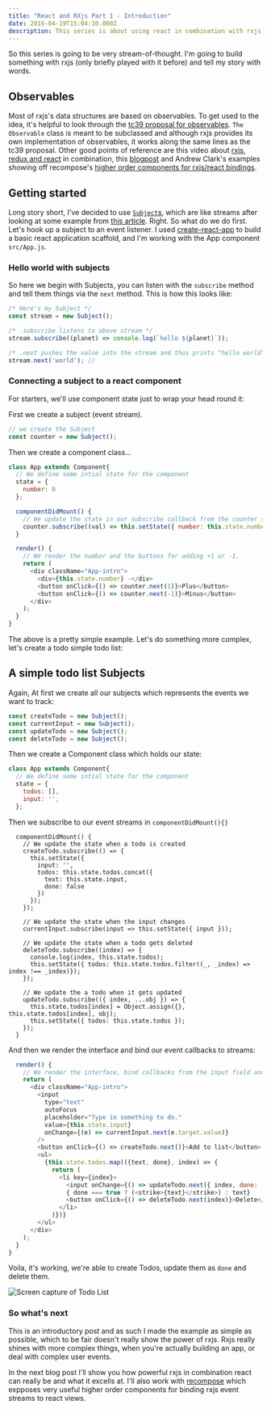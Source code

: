 ```yaml
---
title: "React and RXjs Part 1 - Introduction"
date: 2016-04-19T15:04:10.000Z
description: This series is about using react in combination with rxjs, for fun event-based programming. This first part is an introduction, we'll learn how to handle basic events with rxjs and react js.
---
```


So this series is going to be very stream-of-thought. I'm going to build something with rxjs (only briefly played with it before) and tell my story with words.

## Observables
Most of rxjs's data structures are based on observables. To get used to the idea, it's helpful to look through the [tc39 proposal for observables](https://tc39.github.io/proposal-observable/). `The Observable` class is meant to be subclassed and although rxjs provides its own implementation of observables, it works along the same lines as the tc39 proposal. Other good points of reference are this video about [rxjs, redux and react](https://www.youtube.com/watch?v=AslncyG8whg) in combination, this [blogpost](http://michalzalecki.com/use-rxjs-with-react/) and Andrew Clark's examples showing off recompose's [higher order components for rxjs/react bindings](https://github.com/acdlite/recompose/blob/master/docs/API.md#componentfromstream).

## Getting started
Long story short, I've decided to use [`Subject`s](http://reactivex.io/rxjs/class/es6/Subject.js~Subject.html), which are like streams after looking at some example from [this article](http://michalzalecki.com/use-rxjs-with-react/). 
Right. So what do we do first. Let's hook up a subject to an event listener. I used [create-react-app](https://github.com/facebookincubator/create-react-app) to build a basic react application scaffold, and I'm working with the App component `src/App.js`.

### Hello world with subjects
So here we begin with Subjects, you can listen with the `subscribe` method and tell them things via the `next` method. This is how this looks like:

```js
/* Here's my Subject */
const stream = new Subject();

/* .subscribe listens to above stream */
stream.subscribe((planet) => console.log(`hello ${planet}`));

/* .next pushes the value into the stream and thus prints "hello world" */
stream.next('world'); // 
```

### Connecting a subject to a react component
For starters, we'll use component state just to wrap your head round it:

First we create a subject (event stream).
```js
// we create the Subject
const counter = new Subject();
```

Then we create a component class...
```js
class App extends Component{
  // We define some intial state for the component
  state = {
    number: 0
  };

  componentDidMount() {
    // We update the state in our subscribe callback from the counter stream
    counter.subscribe((val) => this.setState({ number: this.state.number + val  }));
  }

  render() {
    // We render the number and the buttons for adding +1 or -1.
    return (
      <div className="App-intro">
        <div>{this.state.number} -</div>
        <button onClick={() => counter.next(1)}>Plus</button>
        <button onClick={() => counter.next(-1)}>Minus</button>
      </div>
    );
  }
}
```

The above is a pretty simple example. Let's do something more complex, let's create a todo simple todo list:

## A simple todo list Subjects

Again, At first we create all our subjects which represents the events we want to track:

```js
const createTodo = new Subject();
const currentInput = new Subject();
const updateTodo = new Subject();
const deleteTodo = new Subject();
```

Then we create a Component class which holds our state:
```js
class App extends Component{
  // We define some intial state for the component
  state = {
    todos: [],
    input: '',
  };
```

Then we subscribe to our event streams in `componentDidMount(){}`
```
  componentDidMount() {
    // We update the state when a todo is created
    createTodo.subscribe(() => {
      this.setState({
        input: '',
        todos: this.state.todos.concat({
          text: this.state.input,
          done: false
        })
      });
    });

    // We update the state when the input changes
    currentInput.subscribe(input => this.setState({ input }));

    // We update the state when a todo gets deleted
    deleteTodo.subscribe((index) => {
      console.log(index, this.state.todos);
      this.setState({ todos: this.state.todos.filter((_, _index) => index !== _index)});
    });

    // We update the a todo when it gets updated
    updateTodo.subscribe(({ index, ...obj }) => {
      this.state.todos[index] = Object.assign({}, this.state.todos[index], obj);
      this.setState({ todos: this.state.todos });
    });
  }
```

And then we render the interface and bind our event callbacks to streams:
```js
  render() {
    // We render the interface, bind callbacks from the input field and the "add to list" button to our Subjects and display the todos in a list below
    return (
      <div className="App-intro">
        <input
          type="text"
          autoFocus
          placeholder="Type in something to do."
          value={this.state.input}
          onChange={(e) => currentInput.next(e.target.value)}
        />
        <button onClick={() => createTodo.next()}>Add to list</button>
        <ul>
          {this.state.todos.map(({text, done}, index) => {
            return (
              <li key={index}>
                <input onChange={() => updateTodo.next({ index, done: !done })} checked={done} type="checkbox" value="" />
                { done === true ? (<strike>{text}</strike>) : text}
                <button onClick={() => deleteTodo.next(index)}>Delete</button>
              </li>
            )})}
        </ul>
      </div>
    );
  }
}
```

Voila, it's working, we're able to create Todos, update them as `done` and delete them.

![Screen capture of Todo List](/img/blog/todolist.gif)

### So what's next
This is an introductory post and as such I made the example as simple as possible, which to be fair doesn't really show the power of rxjs. Rxjs really shines with more complex things, when you're actually building an app, or deal with complex user events.

In the next blog post I'll show you how powerful rxjs in combination react can really be and what it excells at. I'll also work with [recompose](https://github.com/acdlite/recompose/blob/master/docs/API.md) which expposes very useful higher order components for binding rxjs event streams to react views.
